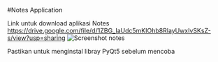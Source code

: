 #Notes Application

Link untuk download aplikasi Notes https://drive.google.com/file/d/1ZBG_IaUdc5mKIOhb8RlayUwxIvSKsZ-s/view?usp=sharing
![Screenshot notes](https://github.com/user-attachments/assets/418017f1-a6b9-4279-8b2c-03fbb4c3b8f7)

Pastikan untuk menginstal libray PyQt5 sebelum mencoba
